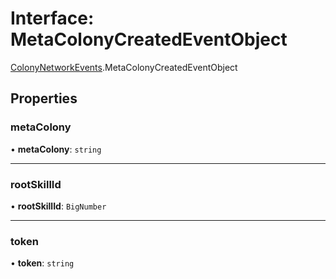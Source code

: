# Interface: MetaColonyCreatedEventObject

[ColonyNetworkEvents](../modules/ColonyNetworkEvents.md).MetaColonyCreatedEventObject

## Properties

### metaColony

• **metaColony**: `string`

___

### rootSkillId

• **rootSkillId**: `BigNumber`

___

### token

• **token**: `string`
